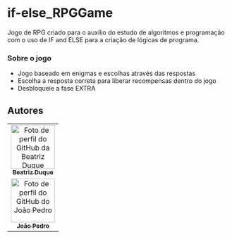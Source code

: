 # if-else_RPGGame
Jogo de RPG criado para o auxílio do estudo de algoritmos e programação com o uso de IF and ELSE para a criação de lógicas de programa.

### Sobre o jogo 
* Jogo baseado em enigmas e escolhas através das respostas
* Escolha a resposta correta para liberar recompensas dentro do jogo
* Desbloqueie a fase EXTRA 

## Autores

 <table>
    <tr>
      <td align="center">
       <a href="https://github.com/biaduque">
         <img src="https://avatars.githubusercontent.com/u/53840501?v=4" height="auto" width="100" style="corner-radius:50%" alt="Foto de perfil do GitHub da Beatriz Duque"/>          <br>
         <sub>
           <b> Beatriz Duque</b>
         </sub>
       </a>
     </td>
  </tr>
  
  <tr>
      <td align="center">
       <a href="https://github.com/joaobelforti">
         <img src="https://avatars.githubusercontent.com/u/70381566?v=4" height="auto" width="100" style="corner-radius:50%" alt="Foto de perfil do GitHub do João Pedro"/>          <br>
         <sub>
           <b> João Pedro </b>
         </sub>
       </a>
     </td>
  </tr>
  
  </table>
